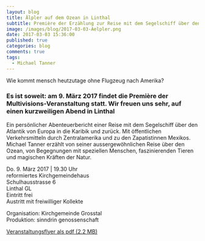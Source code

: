 ```yaml
---
layout: blog
title: Älpler auf dem Ozean in Linthal
subtitle: Première der Erzählung zur Reise mit dem Segelschiff über den Ozean - in Linthal am 9. März 2017
image: /images/blog/2017-03-03-Aelpler.png
date: 2017-03-03 15:36:00
published: true
categories: blog
comments: true
tags:
  - Michael Tanner
---
```

Wie kommt mensch heutzutage ohne Flugzeug nach Amerika?

### Es ist soweit: am 9. März 2017 findet die Première der Multivisions-Veranstaltung statt. Wir freuen uns sehr, auf einen kurzweiligen Abend in Linthal

Ein persönlicher Abenteuerbericht einer Reise mit dem Segelschiff über den Atlantik von Europa in die Karibik und zurück. Mit öffentlichen Verkehrsmitteln durch Zentralamerika und zu den Zapatistinnen Mexikos. Michael Tanner erzählt von
seiner aussergewöhnlichen Reise über den Ozean, von Begegnungen
mit speziellen Menschen, faszinierenden Tieren und magischen
Kräften der Natur. 

Do. 9. März 2017 | 19.30 Uhr  
reformiertes Kirchgemeindehaus  
Schulhausstrasse 6  
Linthal GL  
Eintritt frei  
Austritt mit freiwilliger Kollekte

Organisation: Kirchgemeinde Grosstal  
Produktion: sinndrin genossenschaft

<a href="/assets/files/michael-tanner/2017-Flyer-einfach-Linthal-Aelpler-Ozean.pdf ">Veranstaltungsflyer als pdf (2.2 MB)</a>